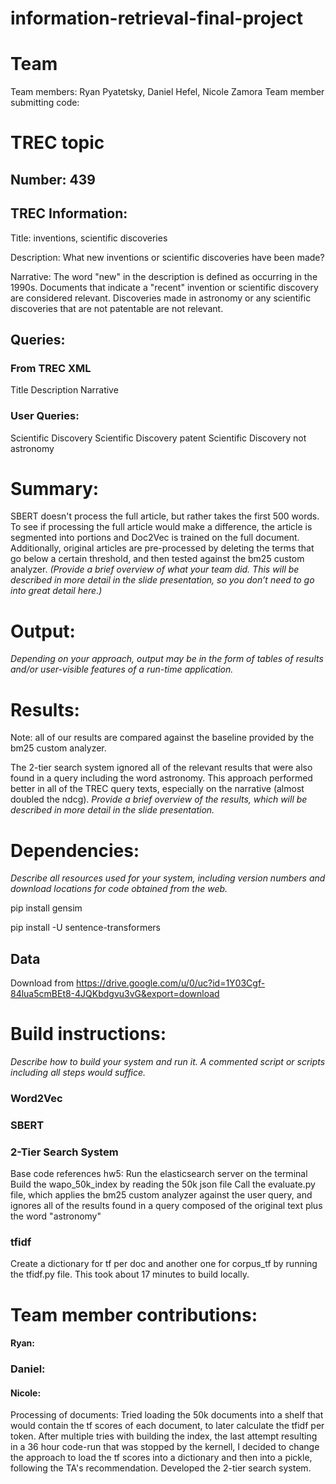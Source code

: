 # information-retrieval-final-project

# Team 
Team members: Ryan Pyatetsky, Daniel Hefel, Nicole Zamora
Team member submitting code:

# TREC topic

## Number: 439

## TREC Information:
Title: inventions, scientific discoveries 

Description: What new inventions or scientific discoveries have been made?  

Narrative:
The word "new" in the description is defined as occurring in the 1990s. Documents that indicate a "recent" invention or scientific discovery are considered relevant. Discoveries made in astronomy or any scientific discoveries that are not patentable are not relevant. 

## Queries:
 ### From TREC XML 
 
 Title
 Description
 Narrative
 
 ### User Queries:
 Scientific Discovery 
 Scientific Discovery patent 
 Scientific Discovery not astronomy

# Summary: 

SBERT doesn't process the full article, but rather takes the first 500 words. To see if processing the full article would make a difference, the article is segmented into portions and Doc2Vec is trained on the full document. 
Additionally, original articles are pre-processed by deleting the terms that go below a certain threshold, and then tested against the bm25 custom analyzer. 
_(Provide a brief overview of what your team did. This will be described in more detail in the slide presentation, so you don’t need to go into great detail here.)_

# Output:

_Depending on your approach, output may be in the form of tables of results and/or user-visible features of a run-time application._

# Results:
Note: all of our results are compared against the baseline provided by the bm25 custom analyzer.  

The 2-tier search system ignored all of the relevant results that were also found in a query including the word astronomy. This approach performed better in all of the TREC query texts, especially on the narrative (almost doubled the ndcg). 
_Provide a brief overview of the results, which will be described in more detail in the slide presentation._

# Dependencies:
_Describe all resources used for your system, including version numbers and download locations for code obtained from the web._

pip install gensim

pip install -U sentence-transformers

## Data

Download from 
https://drive.google.com/u/0/uc?id=1Y03Cgf-84lua5cmBEt8-4JQKbdgvu3vG&export=download

# Build instructions:
_Describe how to build your system and run it. A commented script or scripts including all steps would suffice._

### Word2Vec

### SBERT

### 2-Tier Search System 
Base code references hw5: 
Run the elasticsearch server on the terminal
Build the wapo_50k_index by reading the 50k json file
Call the evaluate.py file, which applies the bm25 custom analyzer against the user query, and ignores all of the results found in a query composed of the original text plus the word "astronomy"

### tfidf
Create a dictionary for tf per doc and another one for corpus_tf by running the tfidf.py file. This took about 17 minutes to build locally. 

# Team member contributions:

#### Ryan:

### Daniel:

#### Nicole:
Processing of documents: Tried loading the 50k documents into a shelf that would contain the tf scores of each document, to later calculate the tfidf per token. After multiple tries with building the index, the last attempt resulting in a 36 hour code-run that was stopped by the kernell, I decided to change the approach to load the tf scores into a dictionary and then into a pickle, following the TA's recommendation. 
Developed the 2-tier search system. 

